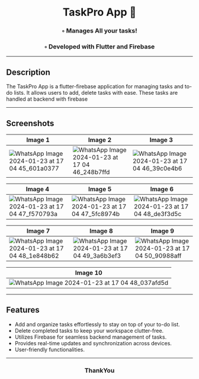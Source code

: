    
<div align="center">
<h1 align="center">

<br>  
TaskPro App 📝
</h1> 
<h3>◦ Manages All your tasks! </h3>
<h3>◦ Developed with Flutter and Firebase </h3> 


</div>

---

## Description

The TaskPro App is a flutter-firebase application for managing tasks and to-do lists. It allows users to add, delete tasks with ease. These tasks are handled at backend with firebase

---
## Screenshots 


| Image 1 | Image 2 | Image 3| 
| ------- | ------- |------- | 
| ![WhatsApp Image 2024-01-23 at 17 04 45_601a0377](https://github.com/chinmaywali/Weather-App/assets/123446377/a39e5a9b-3566-4ff8-9fbc-90382c2ff547) | ![WhatsApp Image 2024-01-23 at 17 04 46_248b7ffd](https://github.com/chinmaywali/Weather-App/assets/123446377/ddbef8b6-2580-4fd0-a49c-63d1d2d55876) |![WhatsApp Image 2024-01-23 at 17 04 46_39c0e4b6](https://github.com/chinmaywali/Weather-App/assets/123446377/474e3fd5-69dd-45a4-9a3e-a19997eaee79) |      
                                                                  
| Image 4 | Image 5 | Image 6| 
| ------- | ------- |------- |
| ![WhatsApp Image 2024-01-23 at 17 04 47_f570793a](https://github.com/chinmaywali/Weather-App/assets/123446377/086d8347-43d6-448f-ac00-a1730afe6892)  | ![WhatsApp Image 2024-01-23 at 17 04 47_5fc8974b](https://github.com/chinmaywali/Weather-App/assets/123446377/ed9de979-8251-43a2-a465-842f25458cf0) | ![WhatsApp Image 2024-01-23 at 17 04 48_de3f3d5c](https://github.com/chinmaywali/Weather-App/assets/123446377/6a9c8c7c-ec09-49eb-9858-f9a276759ca6) |             

| Image 7 | Image 8 | Image 9| 
| ------- | ------- |------- |
|![WhatsApp Image 2024-01-23 at 17 04 48_1e848b62](https://github.com/chinmaywali/Weather-App/assets/123446377/bb77f00e-1a3d-4667-bc48-1ae51a6bacea) | ![WhatsApp Image 2024-01-23 at 17 04 49_3a6b3ef3](https://github.com/chinmaywali/Weather-App/assets/123446377/1d286cac-9b9a-4c04-a323-b464a1b6f989) | ![WhatsApp Image 2024-01-23 at 17 04 50_90988aff](https://github.com/chinmaywali/Weather-App/assets/123446377/d7d0eb31-320d-4811-801e-5a461ba0081d)|     

| Image 10|
| ------- | 
| ![WhatsApp Image 2024-01-23 at 17 04 48_037afd5d](https://github.com/chinmaywali/Weather-App/assets/123446377/584dd6af-7cce-4c54-9806-6a92c0aec11d) |

----

## Features

- Add and organize tasks effortlessly to stay on top of your to-do list.
- Delete completed tasks to keep your workspace clutter-free.
- Utilizes Firebase for seamless backend management of tasks.
- Provides real-time updates and synchronization across devices.
- User-friendly functionalities.

----
<div align="center">
<h3>ThankYou</h3>
</div>

  
